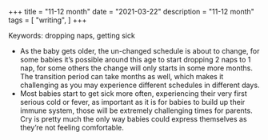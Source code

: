 +++
title = "11-12 month"
date = "2021-03-22"
description = "11-12 month"
tags = [
    "writing",
]
+++

Keywords: dropping naps, getting sick

* As the baby gets older, the un-changed schedule is about to change, for some babies it’s possible around this age to start dropping 2 naps to 1 nap, for some others the change will only starts in some more months. The transition period can take months as well, which makes it challenging as you may experience different schedules in different days.
* Most babies start to get sick more often, experiencing their very first serious cold or fever, as important as it is for babies to build up their immune system, those will be extremely challenging times for parents. Cry is pretty much the only way babies could express themselves as they’re not feeling comfortable.